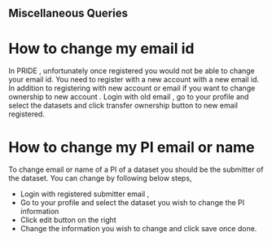 ## Miscellaneous Queries


# How to change my email id
        
In PRIDE , unfortunately once registered you would not be able to change your email id.
You need to register with a new account with a new email id.
In addition to registering with new account or email if you want to change ownership to new account . 
Login with old email , go to your profile and select the datasets and click transfer ownership button to new email registered.

# How to change my PI email or name 

To change email or name of a PI of a dataset you should be the submitter of the dataset.
You can change by following below steps,
* Login with registered submitter email ,
* Go to your profile and select the dataset you wish to change the PI information
* Click edit button on the right
* Change the information you wish to change and click save once done.

